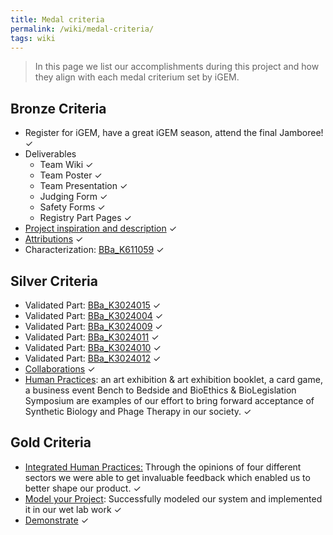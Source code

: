 ```yaml
---
title: Medal criteria
permalink: /wiki/medal-criteria/
tags: wiki
---
```


> In this page we list our accomplishments during this project and how they align with each medal criterium set by iGEM.

## Bronze Criteria

-   Register for iGEM, have a great iGEM season, attend the final Jamboree! ✓
-   Deliverables
    -   Team Wiki ✓
    -   Team Poster ✓
    -   Team Presentation ✓
    -   Judging Form ✓
    -   Safety Forms ✓
    -   Registry Part Pages ✓
-   [Project inspiration and description](/wiki/description/) ✓
-   [Attributions](/wiki/attributions/) ✓
-   Characterization: [BBa_K611059](http://parts.igem.org/Part:BBa_K611059) ✓

## Silver Criteria

-   Validated Part: [BBa_K3024015](http://parts.igem.org/Part:BBa_K3024015) ✓
-   Validated Part: [BBa_K3024004](http://parts.igem.org/Part:BBa_K3024004) ✓
-   Validated Part: [BBa_K3024009](http://parts.igem.org/Part:BBa_K3024009) ✓
-   Validated Part: [BBa_K3024011](http://parts.igem.org/Part:BBa_K3024011) ✓
-   Validated Part: [BBa_K3024010](http://parts.igem.org/Part:BBa_K3024010) ✓
-   Validated Part: [BBa_K3024012](http://parts.igem.org/Part:BBa_K3024012) ✓
-   [Collaborations](/wiki/collaborations/) ✓
-   [Human Practices](/wiki/public-engagement/): an art exhibition & art exhibition booklet, a card game, a business event Bench to Bedside and BioEthics & BioLegislation Symposium are examples of our effort to bring forward acceptance of Synthetic Biology and Phage Therapy in our society. ✓

## Gold Criteria

-   [Integrated Human Practices:](/wiki/human-practices/) Through the opinions of four different sectors we were able to get invaluable feedback which enabled us to better shape our product. ✓
-   [Model your Project](/wiki/model/): Successfully modeled our system and implemented it in our wet lab work ✓
-   [Demonstrate](/wiki/demonstration/) ✓
